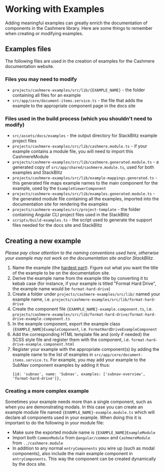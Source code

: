 # Working with Examples

Adding meaningful examples can greatly enrich the documentation of components in the Cashmere library. Here are some things to remember when creating or modifying examples.

## Examples files

The following files are used in the creation of examples for the Cashmere documentation website.

### Files you may need to modify

-   `projects/cashmere-examples/src/lib/{EXAMPLE_NAME}` - the folder containing all files for an example
-   `src/app/core/document-items.service.ts` - the file that adds the example to the appropriate component page in the docs site

### Files used in the build process (which you shouldn't need to modify)

-   `src/assets/docs/examples` - the output directory for StackBlitz example project files
-   `projects/cashmere-examples/src/lib/cashmere.module.ts` - if your example contains a module file, you will need to import this CashmereModule
-   `projects/cashmere-examples/src/lib/cashmere.generated.module.ts` - a generated copy of `src/app/shared/cashmere.module.ts`, used for both examples and StackBlitz
-   `projects/cashmere-examples/src/lib/example-mappings.generated.ts` - this generated file maps example names to the main component for the example, used by the `ExampleViewerComponent`
-   `projects/cashmere-examples/src/lib/examples.generated.module.ts` - the generated module file containing all the examples, imported into the documentation site for rendering the examples
-   `projects/cashmere-examples/src/project-template` - the folder containing Angular CLI project files used in the StackBlitz
-   `scripts/build-examples.ts` - the script used to generate the support files needed for the docs site and StackBlitz

## Creating a new example

_Please pay close attention to the naming conventions used here, otherwise your example may not work on the documentation site and/or StackBlitz._

1. Name the example (the [hardest part](https://bit.ly/2VI8ZI5)). Figure out what you want the title of the example to be on the documentation site.
2. Derive the example name from the example title by converting it to kebab case (for instance, if your example is titled "Format Hard Drive", the example name would be `format-hard-drive`)
3. Create a folder under `projects/cashmere-examples/src/lib/` named your example name, i.e. `projects/cashmere-examples/src/lib/format-hard-drive`
4. Create the component file `{EXAMPLE_NAME}-example.component.ts`, i.e. `projects/cashmere-examples/src/lib/format-hard-drive/format-hard-drive-example.component.ts`
5. In the example component, export the example class `{EXAMPLE_NAME}ExampleComponent`, i.e. `FormatHardDriveExampleComponent`
6. Add the corresponding HTML template file and (only if needed) the SCSS style file and register them with the component, i.e. `format-hard-drive-example.component.html`
7. Register your example with the appropriate component(s) by adding the example name to the list of examples in `src/app/core/document-items.service.ts`. For example, you may add your example to the SubNav component examples by adding it thus:
    ```
    {id: 'subnav', name: 'Subnav', examples: ['subnav-overview', 'format-hard-drive']},
    ```

### Creating a more complex example

Sometimes your example needs more than a single component, such as when you are demonstrating modals. In this case you can create an example module file named `{EXAMPLE_NAME}-example.module.ts` which will declare all components used in your example. When doing this it is important to do the following in your module file:

-   Make sure the exported module name is `{EXAMPLE_NAME}ExampleModule`
-   Import both `CommonModule` from `@angular/common` and `CashmereModule` from `../cashmere.module`
-   In addition to any normal `entryComponents` you wire up (such as modal components), also include the main example component in `entryComponents`. This way the component can be created dynamically by the docs site.
